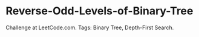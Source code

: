 # Reverse-Odd-Levels-of-Binary-Tree
Challenge at LeetCode.com. Tags: Binary Tree, Depth-First Search.
